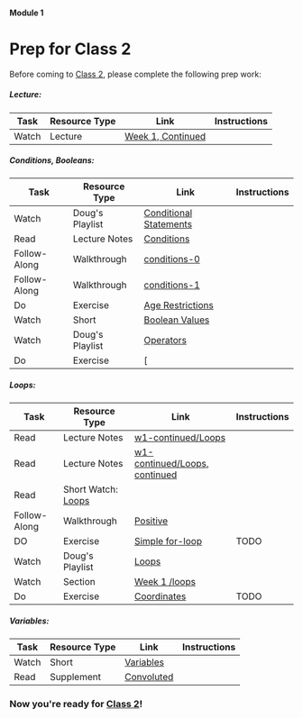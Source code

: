 #### Module 1 
# Prep for Class 2

Before coming to [Class 2](../class2), please complete the following prep work:

##### Lecture:
Task | Resource Type | Link | Instructions
-----|---------------|------|-------------
Watch | Lecture | [Week 1, Continued](https://youtube.com/watch?v=YiiHNiSfmKI)


##### Conditions, Booleans:
 Task | Resource Type | Link | Instructions
------|---------------|------|-------------
Watch | Doug's Playlist | [Conditional Statements](https://www.youtube.com/watch?v=kTnp_-nyocs&list=PLhQjrBD2T38117CFyiIB9x4NOR6979YwA&index=4)
Read | Lecture Notes | [Conditions](http://cdn.cs50.net/2015/fall/lectures/1/f/notes1f/notes1f.html#conditions)
Follow-Along | Walkthrough | [conditions-0](https://www.youtube.com/watch?v=kBRUERguBPc&list=PLhQjrBD2T383fi16gN97XlrTwdxDq2QWZ&index=2)
Follow-Along | Walkthrough | [conditions-1](https://www.youtube.com/watch?v=-MUZL3kiPKI&list=PLhQjrBD2T383fi16gN97XlrTwdxDq2QWZ&index=3)
Do | Exercise | [Age Restrictions](../exercises/age-restrictions) | 
Watch | Short | [Boolean Values](https://youtu.be/M058skV1iL0?list=PLhQjrBD2T381NKQHUCTezeyCYzbnN4GjC)
Watch | Doug's Playlist | [Operators](https://www.youtube.com/watch?v=JFieJW_kZq4&list=PLhQjrBD2T38117CFyiIB9x4NOR6979YwA&index=2)
Do | Exercise | [|| && !](TODO) | *TODO -- an exercise combining multiple boolean expressions*

##### Loops:
Task | Resource Type | Link | Instructions
-----|---------------|------|-------------
Read | Lecture Notes | [w1-continued/Loops](http://cdn.cs50.net/2015/fall/lectures/1/f/notes1f/notes1f.html#loops)
Read | Lecture Notes | [w1-continued/Loops, continued](http://cdn.cs50.net/2015/fall/lectures/1/f/notes1f/notes1f.html#loops_continued)
Read | Short Watch: [Loops](https://www.youtube.com/watch?v=HHmiHx7GGLE)
Follow-Along | Walkthrough | [Positive](https://www.youtube.com/watch?v=1CHoS1xZMIk)
DO | Exercise | [Simple for-loop](TODO) | TODO
Watch | Doug's Playlist | [Loops](https://www.youtube.com/watch?v=rBEwCpvwdPY&index=5&list=PLhQjrBD2T38117CFyiIB9x4NOR6979YwA)
Watch | Section | [Week 1 /loops](https://youtu.be/kpSLlIj97Ss?t=1419)
Do | Exercise | [Coordinates](TODO) | TODO

##### Variables: 
Task | Resource Type | Link | Instructions
-----|---------------|------|-------------
Watch | Short | [Variables](https://www.youtube.com/watch?v=FPL_0lpzBjo)
Read | Supplement | [Convoluted](../resources/convoluted)

### Now you're ready for [Class 2](../class2)!


